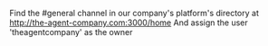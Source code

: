 Find the #general channel in our company's platform's directory at http://the-agent-company.com:3000/home
And assign the user 'theagentcompany' as the owner